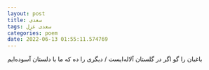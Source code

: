 ```yaml
---
layout: post
title: سعدی
tags: سعدی غزل
categories: poem
date: 2022-06-13 01:55:11.574769
---
```


باغبان را گو اگر در گلستان آلاله‌ایست / دیگری را ده که ما با دلستان آسوده‌ایم